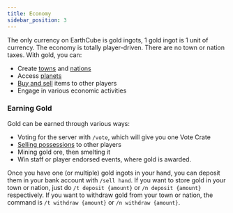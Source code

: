 ```yaml
---
title: Economy
sidebar_position: 3
---
```


The only currency on EarthCube is gold ingots, 1 gold ingot is 1 unit of currency. The economy is totally player-driven. There are no town or nation taxes.
With gold, you can:
- Create [towns](/docs/towns) and [nations](/docs/nations)
- Access [planets](/docs/planets)
- [Buy and sell](/docs/shops) items to other players
- Engage in various economic activities

### Earning Gold

Gold can be earned through various ways:
- Voting for the server with `/vote`, which will give you one Vote Crate
- [Selling possessions](/docs/shops) to other players
- Mining gold ore, then smelting it
- Win staff or player endorsed events, where gold is awarded.

Once you have one (or multiple) gold ingots in your hand, you can deposit them in your bank account with `/sell hand`.
If you want to store gold in your town or nation, just do `/t deposit {amount}` or `/n deposit {amount}` respectively.
If you want to withdraw gold from your town or nation, the command is `/t withdraw {amount}` or `/n withdraw {amount}`.